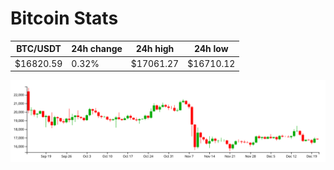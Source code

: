 # Bitcoin Stats

BTC/USDT|24h change|24h high|24h low|
|---|---|---|---|
|$16820.59|0.32%|$17061.27|$16710.12|

<img src="./chart.svg">
